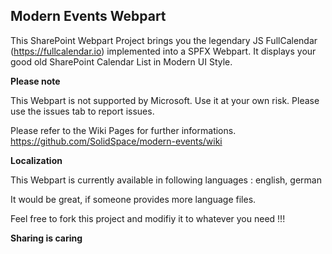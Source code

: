 ## Modern Events Webpart
This SharePoint Webpart Project brings you the legendary JS FullCalendar (https://fullcalendar.io) implemented into a SPFX Webpart. It displays your good old SharePoint Calendar List in Modern UI Style. 

**Please note**

This Webpart is not supported by Microsoft. Use it at your own risk. Please use the issues tab to report issues.

Please refer to the Wiki Pages for further informations.
https://github.com/SolidSpace/modern-events/wiki

**Localization**

This Webpart is currently available in following languages : english, german

It would be great, if someone provides more language files.

Feel free to fork this project and modifiy it to whatever you need !!!

**Sharing is caring**
